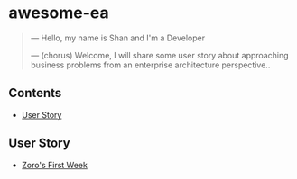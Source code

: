 # awesome-ea

> &mdash; Hello, my name is Shan and I'm a Developer
>
> &mdash; (chorus) Welcome, I will share some user story about approaching business problems from an enterprise architecture perspective..

## Contents  
* [User Story](#user-story)
  
## User Story
* [Zoro's First Week](/userstory/s001/README.md)


